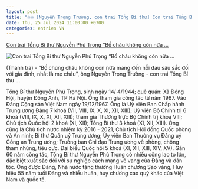 ```yaml
---
layout: post
title: "🔥🔥 [Nguyễn Trọng Trường, con trai Tổng Bí thư] Con trai Tổng Bí thư Nguyễn Phú Trọng “Bố cháu không còn nữa ..."
date: Thu, 25 Jul 2024 11:00:00 +0700
categories: entries VN
---
```

[Con trai Tổng Bí thư Nguyễn Phú Trọng “Bố cháu không còn nữa ...](https://thanhtra.com.vn/chinh-tri/doi-noi/con-trai-tong-bi-thu-nguyen-phu-trong-bo-chau-khong-con-nua-mang-den-noi-dau-sau-sac-228315.html)

![Con trai Tổng Bí thư Nguyễn Phú Trọng “Bố cháu không còn nữa ...](https://thanhtra.com.vn/data/images/0/2024/07/26/huonggiang/con-trai-tong-bi-thu-nguyen-phu-trong.jpeg?w=800)

(Thanh tra) - “Bố chúng cháu không còn nữa mang đến nỗi đau sâu sắc đối với gia đình, nhất là mẹ cháu”, ông Nguyễn Trọng Trường - con trai Tổng Bí thư ...

Tổng Bí thư Nguyễn Phú Trọng, sinh ngày 14/ 4/1944; quê quán: Xã Đông Hội, huyện Đông Anh, TP Hà Nội. Ông tham gia công tác từ năm 1967. Vào Đảng Cộng sản Việt Nam ngày 19/12/1967. Ông là Uỷ viên Ban Chấp hành Trung ương Đảng 7 khoá (VII, VIII, IX, X, XI, XII, XIII); Uỷ viên Bộ Chính trị 6 khoá (VIII, IX, X, XI, XII, XIII); tham gia Thường trực Bộ Chính trị khoá VIII; Chủ tịch Quốc hội 2 khoá (XI, XII); Tổng Bí thư 3 khoá (XI, XII, XIII). Ông cũng là Chủ tịch nước nhiệm kỳ 2016 - 2021, Chủ tịch Hội đồng Quốc phòng và An ninh; Bí thư Quân uỷ Trung ương; Ủy viên Ban Thường vụ Đảng uỷ Công an Trung ương; Trưởng ban Chỉ đạo Trung ương về phòng, chống tham nhũng, tiêu cực. Đại biểu Quốc hội 5 khoá (XI, XII, XIII, XIV, XV). Gần 60 năm công tác, Tổng Bí thư Nguyễn Phú Trọng có nhiều công lao to lớn, đặc biệt xuất sắc đối với sự nghiệp cách mạng vẻ vang của Đảng và dân tộc. Ông được Đảng, Nhà nước tặng thưởng Huân chương Sao vàng, Huy hiệu 55 năm tuổi Đảng và nhiều huân, huy chương cao quý khác của Việt Nam và quốc tế.

